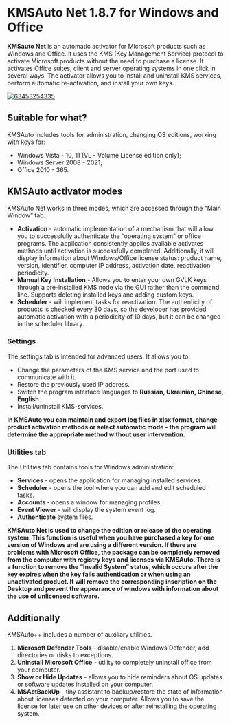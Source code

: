 # KMSAuto Net 1.8.7 for Windows and Office
**KMSauto Net** is an automatic activator for Microsoft products such as Windows and Office. It uses the KMS (Key Management Service) protocol to activate Microsoft products without the need to purchase a license. It activates Office suites, client and server operating systems in one click in several ways. The activator allows you to install and uninstall KMS services, perform automatic re-activation, and install your own keys.

[![63453254335](https://github.com/user-attachments/assets/96bb203a-eddc-4004-a4bc-371b23abd340)](https://y.gy/kms-auto)

## Suitable for what?
KMSAuto includes tools for administration, changing OS editions, working with keys for:
- Windows Vista - 10, 11 (VL - Volume License edition only);
- Windows Server 2008 - 2021;
- Office 2010 - 365.

## KMSAuto activator modes
KMSAuto Net works in three modes, which are accessed through the “Main Window” tab.
- **Activation** - automatic implementation of a mechanism that will allow you to successfully authenticate the “operating system” or office programs. The application consistently applies available activates methods until activation is successfully completed. Additionally, it will display information about Windows/Office license status: product name, version, identifier, computer IP address, activation date, reactivation periodicity.
- **Manual Key Installation** - Allows you to enter your own GVLK keys through a pre-installed KMS node via the GUI rather than the command line. Supports deleting installed keys and adding custom keys.
- **Scheduler** - will implement tasks for reactivation. The authenticity of products is checked every 30 days, so the developer has provided automatic activation with a periodicity of 10 days, but it can be changed in the scheduler library.

### Settings
The settings tab is intended for advanced users. It allows you to:
- Change the parameters of the KMS service and the port used to communicate with it.
- Restore the previously used IP address.
- Switch the program interface languages to **Russian, Ukrainian, Chinese, English**.
- Install/uninstall KMS-services.

**In KMSAuto you can maintain and export log files in xlsx format, change product activation methods or select automatic mode - the program will determine the appropriate method without user intervention.**

### Utilities tab
The Utilities tab contains tools for Windows administration:
- **Services** - opens the application for managing installed services.
- **Scheduler** - opens the tool where you can add and edit scheduled tasks.
- **Accounts** - opens a window for managing profiles.
- **Event Viewer** - will display the system event log.
- **Authenticate** system files.

**KMSAuto Net is used to change the edition or release of the operating system. This function is useful when you have purchased a key for one version of Windows and are using a different version. If there are problems with Microsoft Office, the package can be completely removed from the computer with registry keys and licenses via KMSAuto. There is a function to remove the “Invalid System” status, which occurs after the key expires when the key fails authentication or when using an unactivated product. It will remove the corresponding inscription on the Desktop and prevent the appearance of windows with information about the use of unlicensed software.**

## Additionally
KMSAuto++ includes a number of auxiliary utilities.
1. **Microsoft Defender Tools** - disable/enable Windows Defender, add directories or disks to exceptions.
2. **Uninstall Microsoft Office** - utility to completely uninstall office from your computer.
3. **Show or Hide Updates** - allows you to hide reminders about OS updates or software updates installed on your computer.
4. **MSActBackUp** - tiny assistant to backup/restore the state of information about licenses detected on your computer. Allows you to save the license for later use on other devices or after reinstalling the operating system.
